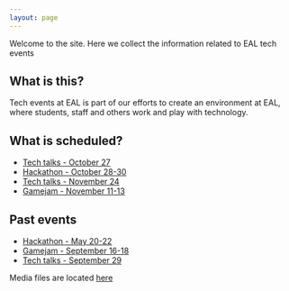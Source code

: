 ```yaml
---
layout: page
---
```



Welcome to the site. Here we collect the information related to EAL tech events


What is this?
---------------

Tech events at EAL is part of our efforts to create an environment at EAL, where students, staff
and others work and play with technology.


What is scheduled?
---------------------

* [Tech talks - October 27](techtalks_2016_oct)
* [Hackathon - October 28-30](hackathon_2016_oct)
* [Tech talks - November 24](techtalks_2016_nov)
* [Gamejam - November 11-13](gamejam_2016_nov)

Past events
---------------

* [Hackathon - May 20-22](hackathon_2016_may)
* [Gamejam - September 16-18](gamejam_2016_sep)
* [Tech talks - September 29](techtalks_2016_sep)


Media files are located [here](media)
